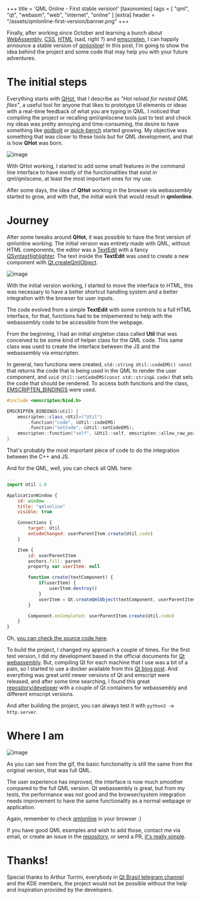 +++
title = 'QML Online - First stable version!'
[taxonomies]
tags = [ "qml", "qt", "webasm", "web", "internet", "online" ]
[extra]
header = "/assets/qmlonline-first-version/banner.png"
+++

Finally, after working since October and learning a bunch about [WebAssembly](https://webassembly.org/), [CSS](https://en.wikipedia.org/wiki/Cascading_Style_Sheets), [HTML](https://wikipedia.org/wiki/HTML) (sad, right ?) and [emscripten](https://emscripten.org/), I can happily announce a stable version of [qmlonline](https://patrickelectric.work/qmlonline/)!
In this post, I'm going to show the idea behind the project and some code that may help you with your future adventures.

<!-- more -->

# The initial steps

Everything starts with [QHot](https://github.com/patrickelectric/qhot), that I describe as _"Hot reload for nested QML files"_, a useful tool for anyone that likes to prototype UI elements or ideas with a real-time feedback of what you are typing in QML. I noticed that compiling the project or recalling qml/qmlscene tools just to test and check my ideas was pretty annoying and time-consuming, the desire to have something like [godbolt](https://godbolt.org/) or [quick-bench](http://quick-bench.com/) started growing. My objective was something that was closer to these tools but for QML development, and that is how **QHot** was born.

![image](https://raw.githubusercontent.com/patrickelectric/qhot/master/doc/example.gif)

With QHot working, I started to add some small features in the command line interface to have mostly of the functionalities that exist in qml/qmlscene, at least the most important ones for my use.


After some days, the idea of **QHot** working in the browser via webassembly started to grow, and with that, the initial work that would result in **qmlonline**.


# Journey

After some tweaks around **QHot**, it was possible to have the first version of qmlonline working.
The initial version was entirely made with QML, without HTML components, the editor was a [TextEdit](https://doc.qt.io/qt-5/qml-qtquick-textedit.html) with a fancy [QSyntaxHighlighter](https://doc.qt.io/qt-5/qsyntaxhighlighter.html). The text inside the **TextEdit** was used to create a new component with [Qt.createQmlObject](https://doc.qt.io/qt-5/qml-qtqml-qt.html#createQmlObject-method).

![image](/assets/qmlonline-first-version/full-qml.png)

With the initial version working, I started to move the interface to HTML, this was necessary to have a better shortcut handling system and a better integration with the browser for user inputs.

The code evolved from a simple **TextEdit** with some controls to a full HTML interface, for that, functions had to be imlpemented to help with the webassembly code to be accessible from the webpage.

From the beginning, I had an initial singleton class called **Util** that was conceived to be some kind of helper class for the QML code. This same class was used to create the interface between the JS and the webassembly via emscripten.

In general, two functions were created, `std::string Util::codeEMS() const` that returns the code that is being used in the QML to render the user component, and `void Util::setCodeEMS(const std::string& code)` that sets the code that should be rendered.
To access both functions and the class, [EMSCRIPTEN_BINDINGS](https://emscripten.org/docs/porting/connecting_cpp_and_javascript/embind.html) were used.

```cpp
#include <emscripten/bind.h>

EMSCRIPTEN_BINDINGS(util) {
    emscripten::class_<Util>("Util")
        .function("code", &Util::codeEMS)
        .function("setCode", &Util::setCodeEMS);
    emscripten::function("self", &Util::self, emscripten::allow_raw_pointers());
}
```

That's probably the most important piece of code to do the integration between the C++ and JS.

And for the QML, well, you can check all QML here:

```js
...
import Util 1.0

ApplicationWindow {
    id: window
    title: "qmlonline"
    visible: true

    Connections {
        target: Util
        onCodeChanged: userParentItem.create(Util.code)
    }

    Item {
        id: userParentItem
        anchors.fill: parent
        property var userItem: null

        function create(textComponent) {
            if(userItem) {
                userItem.destroy()
            }
            userItem = Qt.createQmlObject(textComponent, userParentItem, "userItem")
        }

        Component.onCompleted: userParentItem.create(Util.code)
    }
}
```

Oh, [you can check the source code here](https://github.com/patrickelectric/qmlonline/blob/71342f68f5f99dcf9c2b69051b63ea2e83010ca8/src/util.cpp).

To build the project, I changed my approach a couple of times.
For the first test version, I did my development based in the official documents for [Qt webassembly](https://doc.qt.io/qt-5/wasm.html). But, compiling Qt for each machine that I use was a bit of a pain, so I started to use a docker available from this [Qt blog post](https://www.qt.io/blog/2019/03/05/using-docker-test-qt-webassembly).
And everything was great until newer versions of Qt and emscript were released, and after some time searching, I found this great [repository/developer](https://hub.docker.com/r/madmanfred/qt-webassembly/tags) with a couple of Qt containers for webassembly and different emscript versions.

And after building the project, you can always test it with `python3 -m http.server`.

# Where I am

![image](/assets/qmlonline-first-version/final-version.gif)

As you can see from the gif, the basic functionality is still the same from the original version, that was full QML.

The user experience has improved, the interface is now much smoother compared to the full QML version. Qt webassembly is great, but from my tests, the performance was not good and the browser/system integration needs improvement to have the same functionality as a normal webpage or application.

Again, remember to check [qmlonline](https://patrickelectric.work/qmlonline/) in your browser :)

If you have good QML examples and wish to add those, contact me via email, or create an issue in the [repository](https://github.com/patrickelectric/qmlonline), or send a PR, [it's really simple](https://github.com/patrickelectric/qmlonline/tree/gh-pages/qml/examples).

# Thanks!

Special thanks to Arthur Turrini, everybody in [Qt Brasil telegram channel](https://t.me/qtbrasil) and the KDE members, the project would not be possible without the help and inspiration provided by the developers.
